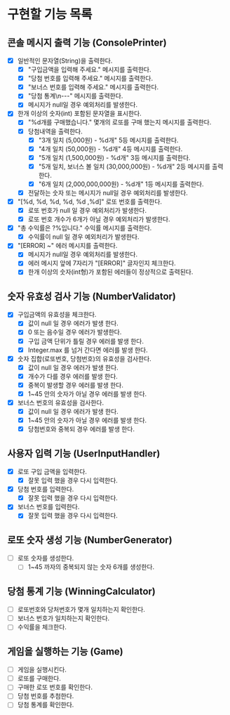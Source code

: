 # 구현할 기능 목록

## 콘솔 메시지 출력 기능 (ConsolePrinter)

- [x] 일반적인 문자열(String)을 출력한다.
    - [x] "구입금액을 입력해 주세요." 메시지를 출력한다.
    - [x] "당첨 번호를 입력해 주세요." 메시지를 출력한다.
    - [x] "보너스 번호를 입력해 주세요." 메시지를 출력한다.
    - [x] "당첨 통계\n---" 메시지를 출력한다.
    - [x] 메시지가 null일 경우 예외처리를 발생한다.

- [x] 한개 이상의 숫자(int) 포함된 문자열을 표시한다.
    - [x] "%d개를 구매했습니다." 몇개의 로또를 구매 했는지 메시지를 출력한다.
    - [x] 당첨내역을 출력한다.
        - [x] "3개 일치 (5,000원) - %d개" 5등 메시지를 출력한다.
        - [x] "4개 일치 (50,000원) - %d개" 4등 메시지를 출력한다.
        - [x] "5개 일치 (1,500,000원) - %d개" 3등 메시지를 출력한다.
        - [x] "5개 일치, 보너스 볼 일치 (30,000,000원) - %d개" 2등 메시지를 출력한다.
        - [x] "6개 일치 (2,000,000,000원) - %d개" 1등 메시지를 출력한다.
    - [x] 전달하는 숫자 또는 메시지가 null일 경우 예외처리를 발생한다.

- [x] "[%d, %d, %d, %d, %d ,%d]" 로또 번호를 출력한다.
    - [x] 로또 번호가 null 일 경우 예외처리가 발생한다.
    - [x] 로또 번호 개수가 6개가 아닐 경우 예외처리가 발생한다.
- [x] "총 수익률은 ?%입니다." 수익률 메시지를 출력한다.
    - [x] 수익률이 null 일 경우 예외처리가 발생한다.
- [x] "[ERROR] ~" 에러 메시지를 출력한다.
    - [x] 메시지가 null일 경우 예외처리를 발생한다.
    - [x] 에러 메시지 앞에 7자리가 "[ERROR]" 글자인지 체크한다.
    - [x] 한개 이상의 숫자(int형)가 포함된 에러들이 정상적으로 출력된다.

## 숫자 유효성 검사 기능 (NumberValidator)

- [x] 구입금액의 유효성을 체크한다.
    - [x] 값이 null 일 경우 에러가 발생 한다.
    - [x] 0 또는 음수일 경우 에러가 발생한다.
    - [x] 구입 금액 단위가 틀릴 경우 에러를 발생 한다.
    - [x] Integer.max 를 넘거 간다면 에러를 발생 한다.
- [x] 숫자 집합(로또번호, 당첨번호)의 유효성을 검사한다.
    - [x] 값이 null 일 경우 에러가 발생 한다.
    - [x] 개수가 다를 경우 에러를 발생 한다.
    - [x] 중복이 발생할 경우 에러를 발생 한다.
    - [x] 1~45 안의 숫자가 아닐 경우 에러를 발생 한다.
- [x] 보너스 번호의 유효성을 검사한다.
    - [x] 값이 null 일 경우 에러가 발생 한다.
    - [x] 1~45 안의 숫자가 아닐 경우 에러를 발생 한다.
    - [x] 당첨번호와 중복되 경우 에러를 발생 한다.

## 사용자 입력 기능 (UserInputHandler)

- [x] 로또 구입 금액을 입력한다.
    - [x] 잘못 입력 했을 경우 다시 입력한다.
- [x] 당첨 번호를 입력한다.
    - [x] 잘못 입력 했을 경우 다시 입력한다.
- [x] 보너스 번호를 입력한다.
    - [x] 잘못 입력 했을 경우 다시 입력한다.

## 로또 숫자 생성 기능 (NumberGenerator)

- [ ] 로또 숫자를 생성한다.
    - [ ] 1~45 까자의 중복되지 않는 숫자 6개를 생성한다.

## 당첨 통계 기능 (WinningCalculator)

- [ ] 로또번호와 당처번호가 몇개 일치하는지 확인한다.
- [ ] 보너스 번호가 일치하는지 확인한다.
- [ ] 수익률을 체크한다.

## 게임을 실행하는 기능 (Game)

- [ ] 게임을 실행시킨다.
- [ ] 로또를 구매한다.
- [ ] 구매한 로또 번호를 확인한다.
- [ ] 당첨 번호를 추첨한다.
- [ ] 당첨 통계를 확인한다.